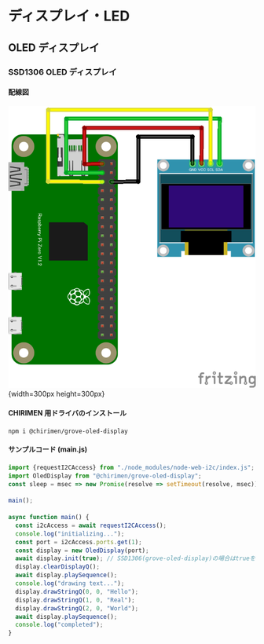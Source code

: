 # ディスプレイ・LED

## OLED ディスプレイ

### SSD1306 OLED ディスプレイ

#### 配線図

![配線図](./schematic.png "schematic"){width=300px height=300px}

#### CHIRIMEN 用ドライバのインストール

```shell
npm i @chirimen/grove-oled-display
```

#### サンプルコード (main.js)

```javascript
import {requestI2CAccess} from "./node_modules/node-web-i2c/index.js";
import OledDisplay from "@chirimen/grove-oled-display";
const sleep = msec => new Promise(resolve => setTimeout(resolve, msec));

main();

async function main() {
  const i2cAccess = await requestI2CAccess();
  console.log("initializing...");
  const port = i2cAccess.ports.get(1);
  const display = new OledDisplay(port);
  await display.init(true); // SSD1306(grove-oled-display)の場合はtrueを設定(SSD1308の場合はパラメータ不要)
  display.clearDisplayQ();
  await display.playSequence();
  console.log("drawing text...");
  display.drawStringQ(0, 0, "Hello");
  display.drawStringQ(1, 0, "Real");
  display.drawStringQ(2, 0, "World");
  await display.playSequence();
  console.log("completed");
}
```
